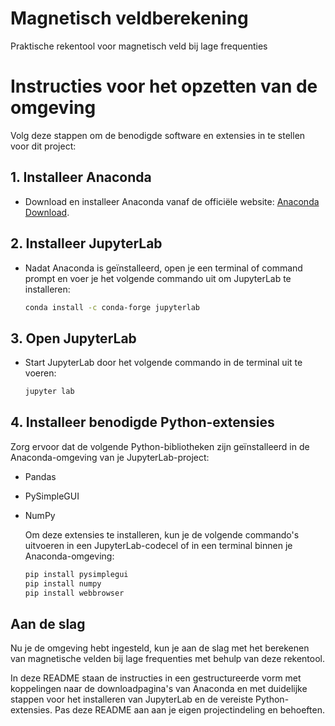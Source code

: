 # Magnetisch veldberekening
Praktische rekentool voor magnetisch veld bij lage frequenties

# Instructies voor het opzetten van de omgeving

Volg deze stappen om de benodigde software en extensies in te stellen voor dit project:

## 1. Installeer Anaconda

- Download en installeer Anaconda vanaf de officiële website: [Anaconda Download](https://www.anaconda.com/products/distribution).

## 2. Installeer JupyterLab

- Nadat Anaconda is geïnstalleerd, open je een terminal of command prompt en voer je het volgende commando uit om JupyterLab te installeren:

  ```sh
  conda install -c conda-forge jupyterlab

## 3. Open JupyterLab

- Start JupyterLab door het volgende commando in de terminal uit te voeren:
  
  ```sh
  jupyter lab

## 4. Installeer benodigde Python-extensies

Zorg ervoor dat de volgende Python-bibliotheken zijn geïnstalleerd in de Anaconda-omgeving van je JupyterLab-project:

- Pandas
- PySimpleGUI
- NumPy

  Om deze extensies te installeren, kun je de volgende commando's uitvoeren in een JupyterLab-codecel of in een terminal binnen     je Anaconda-omgeving:

  ```sh
  pip install pysimplegui
  pip install numpy
  pip install webbrowser 

## Aan de slag

Nu je de omgeving hebt ingesteld, kun je aan de slag met het berekenen van magnetische velden bij lage frequenties met behulp van deze rekentool.

In deze README staan de instructies in een gestructureerde vorm met koppelingen naar de downloadpagina's van Anaconda en met duidelijke stappen voor het installeren van JupyterLab en de vereiste Python-extensies. Pas deze README aan aan je eigen projectindeling en behoeften.


